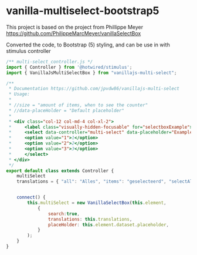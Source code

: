 # vanilla-multiselect-bootstrap5

This project is based on the project from Phillippe Meyer
https://github.com/PhilippeMarcMeyer/vanillaSelectBox 


Converted the code, to Bootstrap (5) styling, and can be use in with stimulus controller


```javascript
/** multi-select_controller.js */
import { Controller } from '@hotwired/stimulus';
import { VanillaJsMultiSelectBox } from "vanillajs-multi-select";

/**
 * Documentation https://github.com/jpvdw86/vanillajs-multi-select
 * Usage:
 * 
 * //size = "amount of items, when to see the counter"
 * //data-placeHolder = "Default placeholder"
 * 
 * <div class="col-12 col-md-4 col-xl-2">
 *     <label class="visually-hidden-focusable" for="selectboxExample">Example</label>
 *     <select data-controller="multi-select" data-placeholder="Example-placeholder" multiple class="form-select" id="selectboxExample" name="values[]" size="3">
 *     <option value="1">1</option>
 *     <option value="2">2</option>
 *     <option value="3">3</option>
 *     </select>
 * </div>
 */
export default class extends Controller {
    multiSelect
    translations = { "all": "Alles", "items": "geselecteerd", "selectAll": "Selecteer alles", "clearAll": "Deselecteer alles" };


    connect() {
        this.multiSelect = new VanillaSelectBox(this.element,
            {
                search:true,
                translations: this.translations,
                placeHolder: this.element.dataset.placeholder,
            }
        );
    }
}
```
